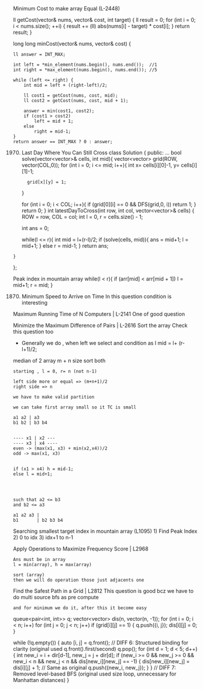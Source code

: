 

Minimum Cost to make array Equal (L-2448)


   
ll getCost(vector<int>& nums, vector<int>& cost, int target) {
    ll result = 0;
    for (int i = 0; i < nums.size(); ++i) {
        result += (ll) abs(nums[i] - target) * cost[i];
    }
    return result;
}

long long minCost(vector<int>& nums, vector<int>& cost) {
    
    ll answer = INT_MAX;
    
    int left = *min_element(nums.begin(), nums.end());  //1
    int right = *max_element(nums.begin(), nums.end()); //5
    
    while (left <= right) {
        int mid = left + (right-left)/2;
        
        ll cost1 = getCost(nums, cost, mid);
        ll cost2 = getCost(nums, cost, mid + 1);
        
        answer = min(cost1, cost2);
        if (cost1 > cost2)
            left = mid + 1;
        else
            right = mid-1;
    }
    return answer == INT_MAX ? 0 : answer;



1970. Last Day Where You Can Still Cross
    class Solution {
public:
    ...
    bool solve(vector<vector<int>>& cells, int mid){
        vector<vector<int>> grid(ROW, vector<int>(COL,0));
        for (int i = 0; i <= mid; i++){
            int x=  cells[i][0]-1, y=  cells[i][1]-1;

            grid[x][y] = 1; 
        }

        for (int i = 0; i < COL; i++){
            if (grid[0][i] == 0 && DFS(grid,0, i)) return 1;
        }
        return 0;
    }
    int latestDayToCross(int row, int col, vector<vector<int>>& cells) {
        ROW = row, COL = col;
        int l = 0, r = cells.size() - 1;

        int ans = 0;

        while(l <= r){
            int mid = l+(r-l)/2;
            if (solve(cells, mid)){
                ans = mid+1;
                l = mid+1;
            }
            else r = mid-1;
        }
        return ans;


    }
};



Peak index in mountain array
    while(l < r){
        if (arr[mid] < arr[mid + 1]) l = mid+1;
        r  = mid;
    }

    

1870. Minimum Speed to Arrive on Time
    In this question condition is interesting


Maximum Running Time of N Computers | L-2141
    One of good question


Minimize the Maximum Difference of Pairs | L-2616
    Sort the array
    Check this question too





* Generally we do , when left we select and condition as l<r-> mid = l+ (r-l+1)/2;



median of 2 array
    m + n size
    sort both

    starting , l = 0, r= n (not n-1)

    left side more or equal => (m+n+1)/2
    right side => n 

    we have to make valid partition

    we can take first array small so it TC is small

    a1 a2 | a3
    b1 b2 | b3 b4


    ---- x1 | x2 ---
    ---- x3 | x4 ----
    even -> (max(x1, x3) + min(x2,x4))/2
    odd -> max(x1, x3)


    if (x1 > x4) h = mid-1;
    else l = mid+1;




    such that a2 <= b3
    and b2 <= a3

    a1 a2 a3 |
    b1       | b2 b3 b4




Searching smallest target index in mountain array (L1095)
    1) Find Peak Index
    2) 0 to idx
    3) idx+1 to n-1


Apply Operations to Maximize Frequency Score | L2968

    Ans must be in array
    l = min(array), h = max(array)

    sort (array)
    then we will do operation those just adjacents one


Find the Safest Path in a Grid | L2812
    This question is good bcz we have to do multi source bfs as pre compute

    and for minimum we do it, after this it become easy
     

queue<pair<int, int>> q;
vector<vector<int>> dis(n, vector<int>(n, -1));
for (int i = 0; i < n; i++)
    for (int j = 0; j < n; j++)
        if (grid[i][j] == 1) {
            q.push({i, j});
            dis[i][j] = 0;
        }

while (!q.empty()) {
    auto [i, j] = q.front(); // DIFF 6: Structured binding for clarity (original used q.front().first/second)
    q.pop();
    for (int d = 1; d < 5; d++) {
        int new_i = i + dir[d-1], new_j = j + dir[d];
        if (new_i >= 0 && new_j >= 0 && new_i < n && new_j < n && dis[new_i][new_j] == -1) {
            dis[new_i][new_j] = dis[i][j] + 1; // Same as original
            q.push({new_i, new_j});
        }
    }
    // DIFF 7: Removed level-based BFS (original used size loop, unnecessary for Manhattan distances)
}
